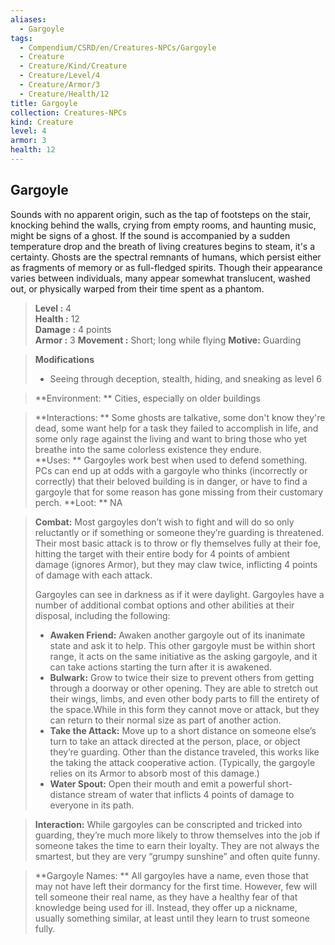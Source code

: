 ```yaml
---
aliases:
  - Gargoyle
tags:
  - Compendium/CSRD/en/Creatures-NPCs/Gargoyle
  - Creature
  - Creature/Kind/Creature
  - Creature/Level/4
  - Creature/Armor/3
  - Creature/Health/12
title: Gargoyle
collection: Creatures-NPCs
kind: Creature
level: 4
armor: 3
health: 12
---
```

## Gargoyle  
Sounds with no apparent origin, such as the tap of footsteps on the stair, knocking behind the walls, crying from empty rooms, and haunting music, might be signs of a ghost. If the sound is accompanied by a sudden temperature drop and the breath of living creatures begins to steam, it's a certainty.
Ghosts are the spectral remnants of humans, which persist either as fragments of memory or as full-fledged spirits. Though their appearance varies between individuals, many appear somewhat translucent, washed out, or physically warped from their time spent as a phantom.  

  
> **Level :** 4  
> **Health :** 12  
> **Damage :** 4 points  
> **Armor :** 3 
> **Movement :** Short; long while flying 
> **Motive:** Guarding 

> **Modifications**  
>- Seeing through deception, stealth, hiding, and sneaking as level 6 
  
> **Environment: ** Cities, especially on older buildings 

> **Interactions: ** Some ghosts are talkative, some don't know they're dead, some want help for a task they failed to accomplish in life, and some only rage against the living and want to bring those who yet breathe into the same colorless existence they endure.  
> **Uses: ** Gargoyles work best when used to defend something. PCs can end up at odds with a gargoyle who thinks (incorrectly or correctly) that their beloved building is in danger, or have to find a gargoyle that for some reason has gone missing from their customary perch.
> **Loot: ** NA

> **Combat:** 
>Most gargoyles don’t wish to fight and will do so only reluctantly or if something or someone they’re guarding is threatened. Their most basic attack is to throw or fly themselves fully at their foe, hitting the target with their entire body for 4 points of ambient damage (ignores Armor), but they may claw twice, inflicting 4 points of damage with each attack. 
>
>Gargoyles can see in darkness as if it were daylight. 
>Gargoyles have a number of additional combat options and other abilities at their disposal, including the following: 
> - **Awaken Friend:** Awaken another gargoyle out of its inanimate state and ask it to help. This other gargoyle must be within short range, it acts on the same initiative as the asking gargoyle, and it can take actions starting the turn after it is awakened. 
> - **Bulwark:** Grow to twice their size to prevent others from getting through a doorway or other opening. They are able to stretch out their wings, limbs, and even other body parts to fill the entirety of the space.While in this form they cannot move or attack, but they can return to their normal size as part of another action. 
> - **Take the Attack:** Move up to a short distance on someone else’s turn to take an attack directed at the person, place, or object they’re guarding. Other than the distance traveled, this works like the taking the attack cooperative action. (Typically, the gargoyle relies on its Armor to absorb most of this damage.) 
> - **Water Spout:** Open their mouth and emit a powerful short-distance stream of water that inflicts 4 points of damage to everyone in its path. 

> **Interaction:** 
> While gargoyles can be conscripted and tricked into guarding, they’re much more likely to throw themselves into the job if someone takes the time to earn their loyalty. They are not always the smartest, but they are very “grumpy sunshine” and often quite funny. 

> **Gargoyle Names: ** 
> All gargoyles have a name, even those that may not have left their dormancy for the first time. However, few will tell someone their real name, as they have a healthy fear of that knowledge being used for ill. Instead, they offer up a nickname, usually something similar, at least until they learn to trust someone fully.

